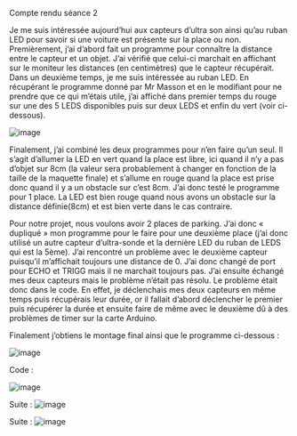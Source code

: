 Compte rendu séance 2

Je me suis intéressée aujourd’hui aux capteurs d’ultra son ainsi qu’au ruban LED pour savoir si une voiture est présente sur la place ou non. 
Premièrement, j’ai d’abord fait un programme pour connaître la distance entre le capteur et un objet. 
J’ai vérifié que celui-ci marchait en affichant sur le moniteur les distances (en centimètres) que le capteur récupérait.  
Dans un deuxième temps, je me suis intéressée au ruban LED. 
En récupérant le programme donné par Mr Masson et en le modifiant pour ne prendre que ce qui m’étais utile, j’ai affiché dans premier temps du rouge sur une des 5 LEDS disponibles puis sur deux LEDS et enfin du vert (voir ci-dessous). 

![image](https://user-images.githubusercontent.com/120109320/208505590-347a71f0-b75c-4c80-8512-871a29983a3e.png)






Finalement, j’ai combiné les deux programmes pour n’en faire qu’un seul. 
Il s’agit d’allumer la LED en vert quand la place est libre, ici quand il n’y a pas d’objet sur 8cm (la valeur sera probablement à changer en fonction de la taille de la maquette finale) et s’allume en rouge quand la place est prise donc quand il y a un obstacle sur c’est 8cm. J’ai donc testé le programme pour 1 place. 
La LED est bien rouge quand nous avons un obstacle sur la distance définie(8cm) et est bien verte dans le cas contraire.

Pour notre projet, nous voulons avoir 2 places de parking. 
J’ai donc « dupliqué » mon programme pour le faire pour une deuxième place (j’ai donc utilisé un autre capteur d’ultra-sonde et la dernière LED du ruban de LEDS qui est la 5ème).
J’ai rencontré un problème avec le deuxième capteur puisqu’il m’affichait toujours une distance de 0. 
J’ai donc changé de port pour ECHO et TRIGG mais il ne marchait toujours pas. 
J’ai ensuite échangé mes deux capteurs mais le problème n’était pas résolu. 
Le problème était donc dans le code. En effet, je déclenchais mes deux capteurs en même temps puis récupérais leur durée, or il fallait d’abord déclencher le premier puis récupérer la durée et ensuite faire de même avec le deuxième dû à des problèmes de timer sur la carte Arduino.

Finalement j’obtiens le montage final ainsi que le programme ci-dessous :

![image](https://user-images.githubusercontent.com/120109320/208504808-28dab41f-4c84-4c56-a938-a96c1d834fdb.png)


Code : 

![image](https://user-images.githubusercontent.com/120109320/208505767-5fb5cce6-dd55-472e-9cb6-899c77660a38.png)

Suite :
![image](https://user-images.githubusercontent.com/120109320/208505843-34022143-b7a6-4956-9db2-46aff478e39c.png)

Suite :
![image](https://user-images.githubusercontent.com/120109320/208505874-da054ec8-69be-4572-9388-94724973df23.png)











